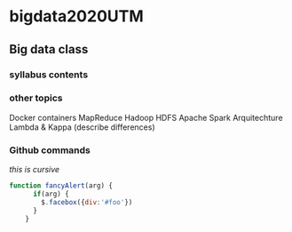# bigdata2020UTM


## Big data class

### syllabus contents

### other topics
Docker containers
MapReduce
Hadoop HDFS
Apache Spark
Arquitechture Lambda & Kappa (describe differences)

### Github commands

_this is cursive_

```javascript
function fancyAlert(arg) {
      if(arg) {
        $.facebox({div:'#foo'})
      }
    }
```
